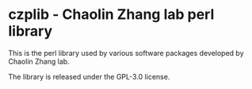 # czplib - Chaolin Zhang lab perl library

This is the perl library used by various software packages developed by Chaolin Zhang lab.

The library is released under the GPL-3.0 license.

